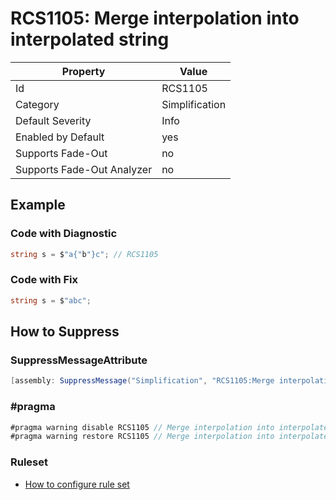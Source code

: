# RCS1105: Merge interpolation into interpolated string

Property | Value
--- | ---
Id|RCS1105
Category|Simplification
Default Severity|Info
Enabled by Default|yes
Supports Fade\-Out|no
Supports Fade\-Out Analyzer|no

## Example

### Code with Diagnostic

```csharp
string s = $"a{"b"}c"; // RCS1105
```

### Code with Fix

```csharp
string s = $"abc";
```

## How to Suppress

### SuppressMessageAttribute

```csharp
[assembly: SuppressMessage("Simplification", "RCS1105:Merge interpolation into interpolated string.", Justification = "<Pending>")]
```

### \#pragma

```csharp
#pragma warning disable RCS1105 // Merge interpolation into interpolated string.
#pragma warning restore RCS1105 // Merge interpolation into interpolated string.
```

### Ruleset

* [How to configure rule set](../HowToConfigureAnalyzers.md)
